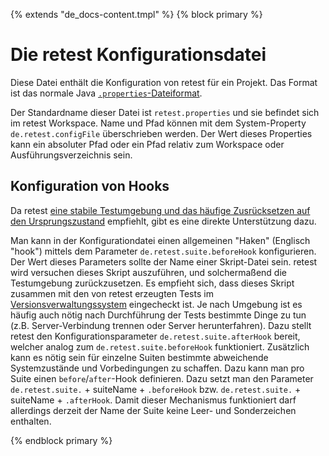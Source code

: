 {% extends "de_docs-content.tmpl" %}
{% block primary %}

Die retest Konfigurationsdatei
==============================

Diese Datei enthält die Konfiguration von retest für ein Projekt.
Das Format ist das normale Java [`.properties`-Dateiformat](https://de.wikipedia.org/wiki/Java-Properties-Datei).

Der Standardname dieser Datei ist `retest.properties` und sie befindet sich im retest Workspace.
Name und Pfad können mit dem System-Property `de.retest.configFile` überschrieben werden.
Der Wert dieses Properties kann ein absoluter Pfad oder ein Pfad relativ zum Workspace oder Ausführungsverzeichnis sein.

Konfiguration von Hooks
-----------------------

Da retest [eine stabile Testumgebung und das häufige Zusrücksetzen auf den Ursprungszustand](../testprozess/stabile-testumgebung.md) empfiehlt,
gibt es eine direkte Unterstützung dazu.

Man kann in der Konfigurationdatei einen allgemeinen "Haken" (Englisch "hook") mittels dem Parameter `de.retest.suite.beforeHook` konfigurieren.
Der Wert dieses Parameters sollte der Name einer Skript-Datei sein.
retest wird versuchen dieses Skript auszuführen, und solchermaßend die Testumgebung zurückzusetzen.
Es empfieht sich, dass dieses Skript zusammen mit den von retest erzeugten Tests im [Versionsverwaltungssystem](https://de.wikipedia.org/wiki/Versionsverwaltung) eingecheckt ist.
Je nach Umgebung ist es häufig auch nötig nach Durchführung der Tests bestimmte Dinge zu tun (z.B. Server-Verbindung trennen oder Server herunterfahren).
Dazu stellt retest den Konfigurationsparameter `de.retest.suite.afterHook` bereit, welcher analog zum `de.retest.suite.beforeHook` funktioniert.
Zusätzlich kann es nötig sein für einzelne Suiten bestimmte abweichende Systemzustände und Vorbedingungen zu schaffen.
Dazu kann man pro Suite einen `before`/`after`-Hook definieren. 
Dazu setzt man den Parameter `de.retest.suite.` + suiteName + `.beforeHook` bzw. `de.retest.suite.` + suiteName + `.afterHook`.
Damit dieser Mechanismus funktioniert darf allerdings derzeit der Name der Suite keine Leer- und Sonderzeichen enthalten.   

{% endblock primary %}